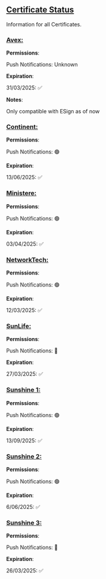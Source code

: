 ## [Certificate Status](accent://)

Information for all Certificates.

### [Avex:](accent://)

**Permissions**:

Push Notifications: Unknown

**Expiration**:

31/03/2025: ✅

**Notes**:

Only compatible with ESign as of now

### [Continent:](accent://)

**Permissions**:

Push Notifications: 🟢

**Expiration**: 

13/06/2025: ✅

### [Ministere:](accent://)

**Permissions**:

Push Notifications: 🟢

**Expiration**: 

03/04/2025: ✅

### [NetworkTech:](accent://)

**Permissions**:

Push Notifications: 🟢

**Expiration**:

12/03/2025: ✅

### [SunLife:](accent://)

**Permissions**:

Push Notifications: 🔴

**Expiration**:

27/03/2025: ✅

### [Sunshine 1:](accent://)

**Permissions**:

Push Notifications: 🟢

**Expiration**: 

13/09/2025: ✅

### [Sunshine 2:](accent://)

**Permissions**:

Push Notifications: 🟢

**Expiration**: 

6/06/2025: ✅

### [Sunshine 3:](accent://)

**Permissions**:

Push Notifications: 🔴

**Expiration**:

26/03/2025: ✅ 

